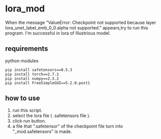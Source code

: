 # lora_mod
When the message "ValueError: Checkpoint not supported because layer lora_unet_label_emb_0_0.alpha not supported." appears,try to run this program. I'm successful in lora of Illustrious model.
## requirements
python modules
```
pip install safetensors==0.5.3
pip install torch==2.7.1
pip install numpy==2.3.2
pip install FreeSimpleGUI==5.2.0.post1
```
## how to use
1. run this script.
2. select the lora file ( .safetensors file ).
3. click run button.
4. a file that ".safetensor" of the checkpoint file turn into "_mod.safetensors" is made.

